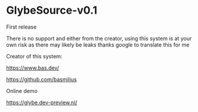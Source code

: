 # GlybeSource-v0.1
First release

There is no support and either from the creator, using this system is at your own risk as there may likely be leaks thanks google to translate this for me

Creator of this system:

https://www.bas.dev/

https://github.com/basmilius

Online demo

https://glybe.dev-preview.nl/
